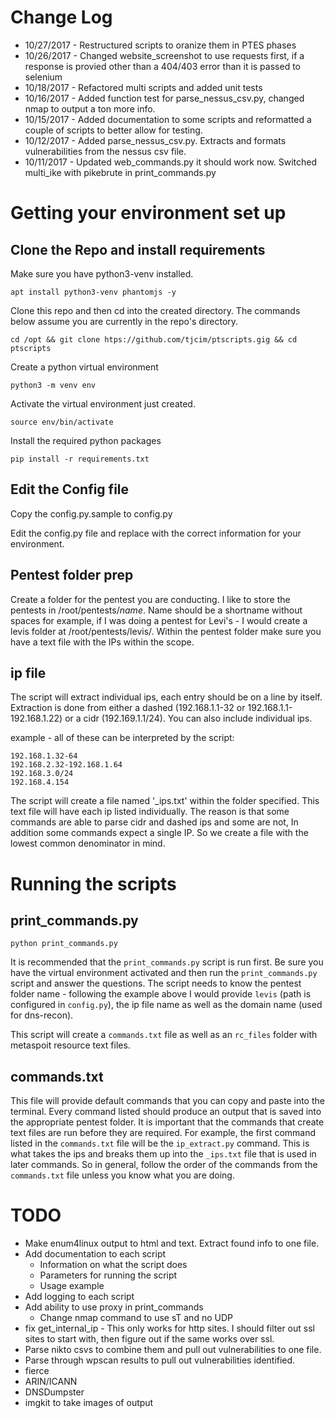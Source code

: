# Change Log

* 10/27/2017 - Restructured scripts to oranize them in PTES phases
* 10/26/2017 - Changed website_screenshot to use requests first, if a response is provied other than a 404/403 error than it is passed to selenium
* 10/18/2017 - Refactored multi scripts and added unit tests
* 10/16/2017 - Added function test for parse_nessus_csv.py, changed nmap to output a ton more info.
* 10/15/2017 - Added documentation to some scripts and reformatted a couple of scripts to better allow for testing.
* 10/12/2017 - Added parse_nessus_csv.py. Extracts and formats vulnerabilities from the nessus csv file.
* 10/11/2017 - Updated web_commands.py it should work now. Switched multi_ike with pikebrute in print_commands.py

# Getting your environment set up

## Clone the Repo and install requirements

Make sure you have python3-venv installed.

    apt install python3-venv phantomjs -y

Clone this repo and then cd into the created directory. The commands below assume you are currently in the repo's directory.

    cd /opt && git clone htps://github.com/tjcim/ptscripts.gig && cd ptscripts

Create a python virtual environment

    python3 -m venv env

Activate the virtual environment just created.

    source env/bin/activate

Install the required python packages

    pip install -r requirements.txt

## Edit the Config file

Copy the config.py.sample to config.py

Edit the config.py file and replace with the correct information for your environment.

## Pentest folder prep

Create a folder for the pentest you are conducting. I like to store the pentests in /root/pentests/*name*. Name should be a shortname without spaces for example, if I was doing a pentest for Levi's - I would create a levis folder at /root/pentests/levis/. Within the pentest folder make sure you have a text file with the IPs within the scope.

## ip file

The script will extract individual ips, each entry should be on a line by itself. Extraction is done from either a dashed (192.168.1.1-32 or 192.168.1.1-192.168.1.22) or a cidr (192.169.1.1/24). You can also include individual ips.

example - all of these can be interpreted by the script:

    192.168.1.32-64
    192.168.2.32-192.168.1.64
    192.168.3.0/24
    192.168.4.154

The script will create a file named '_ips.txt' within the folder specified. This text file will have each ip listed individually. The reason is that some commands are able to parse cidr and dashed ips and some are not, In addition some commands expect a single IP. So we create a file with the lowest common denominator in mind.

# Running the scripts

## print_commands.py

    python print_commands.py

It is recommended that the `print_commands.py` script is run first. Be sure you have the virtual environment activated and then run the `print_commands.py` script and answer the questions. The script needs to know the pentest folder name - following the example above I would provide `levis` (path is configured in `config.py`), the ip file name as well as the domain name (used for dns-recon).

This script will create a `commands.txt` file as well as an `rc_files` folder with metaspoit resource text files.

## commands.txt

This file will provide default commands that you can copy and paste into the terminal. Every command listed should produce an output that is saved into the appropriate pentest folder. It is important that the commands that create text files are run before they are required. For example, the first command listed in the `commands.txt` file will be the `ip_extract.py` command. This is what takes the ips and breaks them up into the `_ips.txt` file that is used in later commands. So in general, follow the order of the commands from the `commands.txt` file unless you know what you are doing.

# TODO

* Make enum4linux output to html and text. Extract found info to one file.
* Add documentation to each script
  * Information on what the script does
  * Parameters for running the script
  * Usage example
* Add logging to each script
* Add ability to use proxy in print_commands
  * Change nmap command to use sT and no UDP
* fix get_internal_ip - This only works for http sites. I should filter out ssl sites to start with, then figure out if the same works over ssl.
* Parse nikto csvs to combine them and pull out vulnerabilities to one file.
* Parse through wpscan results to pull out vulnerabilities identified.
* fierce
* ARIN/ICANN
* DNSDumpster
* imgkit to take images of output

